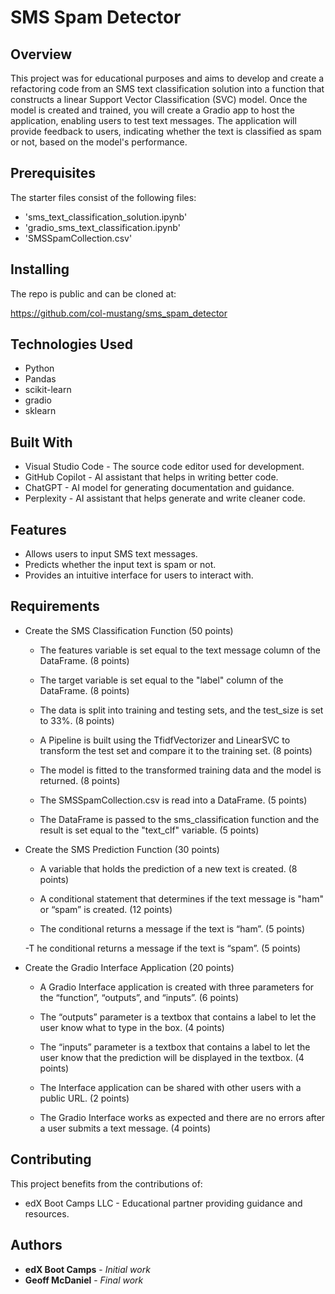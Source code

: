 # SMS Spam Detector 

## Overview
This project was for educational purposes and aims to develop and create a refactoring code from an SMS text classification solution into a function that constructs a linear Support Vector Classification (SVC) model. Once the model is created and trained, you will create a Gradio app to host the application, enabling users to test text messages. The application will provide feedback to users, indicating whether the text is classified as spam or not, based on the model's performance. 

## Prerequisites

The starter files consist of the following files: 
- 'sms_text_classification_solution.ipynb'
- 'gradio_sms_text_classification.ipynb'
- 'SMSSpamCollection.csv'

## Installing
The repo is public and can be cloned at:

https://github.com/col-mustang/sms_spam_detector

## Technologies Used 
- Python
- Pandas
- scikit-learn
- gradio
- sklearn 

## Built With
- Visual Studio Code - The source code editor used for development.
- GitHub Copilot - AI assistant that helps in writing better code.
- ChatGPT - AI model for generating documentation and guidance.
- Perplexity - AI assistant that helps generate and write cleaner code.

## Features
- Allows users to input SMS text messages.
- Predicts whether the input text is spam or not.
- Provides an intuitive interface for users to interact with.

 ## Requirements
- Create the SMS Classification Function (50 points)

    - The features variable is set equal to the text message column of the DataFrame. (8 points)

    - The target variable is set equal to the "label" column of the DataFrame. (8 points)

    - The data is split into training and testing sets, and the test_size is set to 33%. (8 points)

    - A Pipeline is built using the TfidfVectorizer and LinearSVC to transform the test set and compare it to the training set. (8 points)

    - The model is fitted to the transformed training data and the model is returned. (8 points)

    - The SMSSpamCollection.csv is read into a DataFrame. (5 points)

    - The DataFrame is passed to the sms_classification function and the result is set equal to the "text_clf" variable. (5 points)

- Create the SMS Prediction Function (30 points)
    
    - A variable that holds the prediction of a new text is created. (8 points)

    - A conditional statement that determines if the text message is "ham" or “spam” is created. (12 points)

    - The conditional returns a message if the text is “ham”. (5 points)

    -T he conditional returns a message if the text is “spam”. (5 points)

- Create the Gradio Interface Application (20 points)

    - A Gradio Interface application is created with three parameters for the “function”, “outputs”, and “inputs”. (6 points)

    - The “outputs” parameter is a textbox that contains a label to let the user know what to type in the box. (4 points)

    - The “inputs” parameter is a textbox that contains a label to let the user know that the prediction will be displayed in the textbox. (4 points)

    - The Interface application can be shared with other users with a public URL. (2 points)

    - The Gradio Interface works as expected and there are no errors after a user submits a text message. (4 points)

## Contributing
This project benefits from the contributions of:
- edX Boot Camps LLC - Educational partner providing guidance and resources.

## Authors
* **edX Boot Camps** - *Initial work* 
* **Geoff McDaniel** - *Final work*